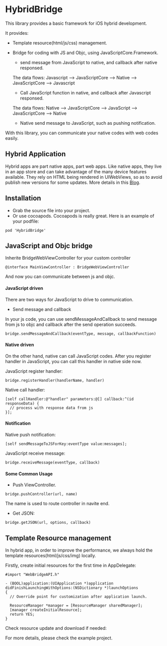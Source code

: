 
HybridBridge
================

This library provides a basic framework for iOS hybrid development.

It provides:
- Template resource(html/js/css) management.
- Bridge for coding with JS and Objc, using JavaScriptCore.Framework.
    - send message from JavaScript to native, and callback after native responsed. 
    
    The data flows: Javascript --> JavaScriptCore --> Native --> JavaScriptCore --> Javascript

    - Call JavaScript function in native, and callback after Javascript responsed. 
    
    The data flows: Native --> JavaScriptCore --> JavaScript --> JavaScriptCore --> Native
    
    - Native send message to JavaScript, such as pushing notification.

With this library, you can communicate your native codes with web codes easily.


Hybrid Application
-----------------
Hybrid apps are part native apps, part web apps. Like native apps, they live in an app store and can take advantage of the many device features available. They rely on HTML being rendered in UIWebViews, so as to avoid publish new versions for some updates. More details in this [Blog]. 


Installation
-------------------------
- Grab the source file into your project. 
- Or use cocoapods. Cocoapods is really great. Here is an example of your podfile:

```
pod 'HybridBridge'
```

JavaScript and Objc bridge
--------------
Inherite BridgeWebViewController for your custom controller

```
@interface MainViewController : BridgeWebViewController
```

And now you can communicate between js and objc.
#### JavaScript driven 

There are two ways for JavaScript to drive to communication.

- Send message and callback

In your js code, you can use sendMessageAndCallback to send message from js to objc and callback after the send operation succeeds.
```
bridge.sendMessageAndCallback(eventType, message, callbackFunction)
```
    
#### Native driven
On the other hand, native can call JavaScript codes. After you register handler in JavaScript, you can call this handler in native side now.

JavaScript register handler:

```
bridge.registerHandler(handlerName, handler)
```

Native call handler:

```
[self callHandler:@"handler" parameters:@[] callback:^(id responseData) {
  // process with response data from js
}];
```

#### Notification
Native push notification:
```
[self sendMessageToJSForKey:eventType value:messages];
```
JavaScript receive message:
```
bridge.receiveMessage(eventType, callback) 
```

#### Some Common Usage
- Push ViewController. 
```
bridge.pushController(url, name)    
```
The name is used to route controller in navite end.

- Get JSON:
```
bridge.getJSON(url, options, callback)
```

Template Resource management
---------------------------
In hybrid app, in order to improve the performance, we always hold the template resources(html/js/css/img) locally. 

Firstly, create initial resources for the first time in AppDelegate:

```
#import "WebBridgeAPI.h"

- (BOOL)application:(UIApplication *)application didFinishLaunchingWithOptions:(NSDictionary *)launchOptions
{
  // Override point for customization after application launch.

  ResourceManager *manager = [ResourceManager sharedManager];
  [manager createInitialResource];
  return YES;
}
```

Check resource update and download if needed:

For more details, please check the example project.

[Blog]:http://liaojinxing.github.io/%E6%B7%B7%E5%90%88%E5%BC%80%E5%8F%91%E5%AE%9E%E8%B7%B5/

